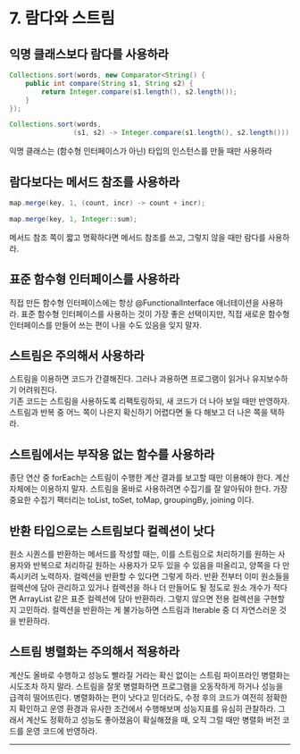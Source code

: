 # 7. 람다와 스트림

## 익명 클래스보다 람다를 사용하라

```java
Collections.sort(words, new Comparator<String() {
    public int compare(String s1, String s2) {
        return Integer.compare(s1.length(), s2.length());
    }
});

Collections.sort(words,
                (s1, s2) -> Integer.compare(s1.length(), s2.length()));
```

익명 클래스는 (함수형 인터페이스가 아닌) 타입의 인스턴스를 만들 때만 사용하라  

## 람다보다는 메서드 참조를 사용하라

```java
map.merge(key, 1, (count, incr) -> count + incr);

map.merge(key, 1, Integer::sum);
```

메서드 참조 쪽이 짧고 명확하다면 메서드 참조를 쓰고, 그렇지 않을 때만 람다를 사용하라.  

## 표준 함수형 인터페이스를 사용하라

직접 만든 함수형 인터페이스에는 항상 @FunctionalInterface 애너테이션을 사용하라. 표준 함수형 인터페이스를 사용하는 것이 가장 좋은 선택이지만, 직접 새로운 함수형 인터페이스를 만들어 쓰는 편이 나을 수도 있음을 잊지 말자.  

## 스트림은 주의해서 사용하라

스트림을 이용하면 코드가 간결해진다. 그러나 과용하면 프로그램이 읽거나 유지보수하기 어려워진다.  
기존 코드는 스트림을 사용하도록 리팩토링하되, 새 코드가 더 나아 보일 때만 반영하자. 스트림과 반복 중 어느 쪽이 나은지 확신하기 어렵다면 둘 다 해보고 더 나은 쪽을 택하라.  

## 스트림에서는 부작용 없는 함수를 사용하라

종단 연산 중 forEach는 스트림이 수행한 계산 결과를 보고할 때만 이용해야 한다. 계산 자체에는 이용하지 말자. 스트림을 올바로 사용하려면 수집기를 잘 알아둬야 한다. 가장 중요한 수집기 팩터리는 toList, toSet, toMap, groupingBy, joining 이다.  

## 반환 타입으로는 스트림보다 컬렉션이 낫다

원소 시퀀스를 반환하는 메서드를 작성할 때는, 이를 스트림으로 처리하기를 원하는 사용자와 반복으로 처리하길 원하는 사용자가 모두 있을 수 있음을 떠올리고, 양쪽을 다 만족시키려 노력하자. 컬렉션을 반환할 수 있다면 그렇게 하라. 반환 전부터 이미 원소들을 컬렉션에 담아 관리하고 있거나 컬렉션을 하나 더 만들어도 될 정도로 원소 개수가 적다면 ArrayList 같은 표준 컬렉션에 담아 반환하라. 그렇지 않으면 전용 컬렉션을 구현할지 고민하라. 컬렉션을 반환하는 게 불가능하면 스트림과 Iterable 중 더 자연스러운 것을 반환하라.  

## 스트림 병렬화는 주의해서 적용하라

계산도 올바로 수행하고 성능도 빨라질 거라는 확신 없이는 스트림 파이프라인 병렬화는 시도조차 하지 말라. 스트림을 잘못 병렬화하면 프로그램을 오동작하게 하거나 성능을 급격히 떨어뜨린다. 병렬화하는 편이 낫다고 믿더라도, 수정 후의 코드가 여전히 정확한지 확인하고 운영 환경과 유사한 조건에서 수행해보며 성능지표를 유심히 관찰하라. 그래서 계산도 정확하고 성능도 좋아졌음이 확실해졌을 때, 오직 그럴 때만 병렬화 버전 코드를 운영 코드에 반영하라.  

***

